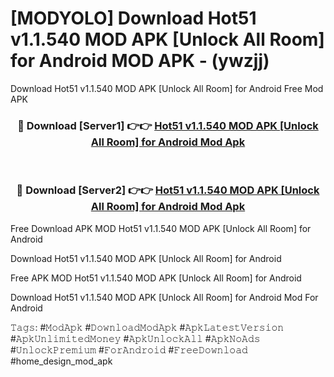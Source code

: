 # [MODYOLO] Download Hot51 v1.1.540 MOD APK [Unlock All Room] for Android MOD APK - (ywzjj)
Download Hot51 v1.1.540 MOD APK [Unlock All Room] for Android Free Mod APK

<div align="center">
<h3>🔴 Download [Server1] 👉👉 <a href="https://apk-comot.site?title=Hot51_v1.1.540_MOD_APK_[Unlock_All_Room]_for_Android">Hot51 v1.1.540 MOD APK [Unlock All Room] for Android Mod Apk</a></h3><br>

<h3>🔴 Download [Server2] 👉👉 <a href="https://apk-comot.site?title=Hot51_v1.1.540_MOD_APK_[Unlock_All_Room]_for_Android">Hot51 v1.1.540 MOD APK [Unlock All Room] for Android Mod Apk</a></h3>
</div>


Free Download APK MOD Hot51 v1.1.540 MOD APK [Unlock All Room] for Android

Download Hot51 v1.1.540 MOD APK [Unlock All Room] for Android 

Free APK MOD Hot51 v1.1.540 MOD APK [Unlock All Room] for Android 

Download Hot51 v1.1.540 MOD APK [Unlock All Room] for Android Mod For Android

𝚃𝚊𝚐𝚜: #𝙼𝚘𝚍𝙰𝚙𝚔 #𝙳𝚘𝚠𝚗𝚕𝚘𝚊𝚍𝙼𝚘𝚍𝙰𝚙𝚔 #𝙰𝚙𝚔𝙻𝚊𝚝𝚎𝚜𝚝𝚅𝚎𝚛𝚜𝚒𝚘𝚗 #𝙰𝚙𝚔𝚄𝚗𝚕𝚒𝚖𝚒𝚝𝚎𝚍𝙼𝚘𝚗𝚎𝚢 #𝙰𝚙𝚔𝚄𝚗𝚕𝚘𝚌𝚔𝙰𝚕𝚕 #𝙰𝚙𝚔𝙽𝚘𝙰𝚍𝚜 #𝚄𝚗𝚕𝚘𝚌𝚔𝙿𝚛𝚎𝚖𝚒𝚞𝚖 #𝙵𝚘𝚛𝙰𝚗𝚍𝚛𝚘𝚒𝚍 #𝙵𝚛𝚎𝚎𝙳𝚘𝚠𝚗𝚕𝚘𝚊𝚍 #home_design_mod_apk